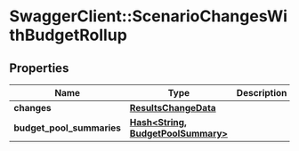 # SwaggerClient::ScenarioChangesWithBudgetRollup

## Properties
Name | Type | Description | Notes
------------ | ------------- | ------------- | -------------
**changes** | [**ResultsChangeData**](ResultsChangeData.md) |  | 
**budget_pool_summaries** | [**Hash&lt;String, BudgetPoolSummary&gt;**](BudgetPoolSummary.md) |  | 


